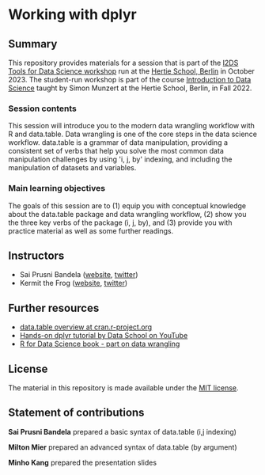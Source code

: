 # Working with dplyr


## Summary

This repository provides materials for a session that is part of the [I2DS Tools for Data Science workshop](https://github.com/intro-to-data-science-23-workshop) run at the [Hertie School, Berlin](https://www.hertie-school.org/en/) in October 2023. The student-run workshop is part of the course [Introduction to Data Science](https://github.com/intro-to-data-science-22) taught by Simon Munzert at the Hertie School, Berlin, in Fall 2022.

### Session contents

This session will introduce you to the modern data wrangling workflow with R and data.table. Data wrangling is one of the core steps in the data science workflow. data.table is a grammar of data manipulation, providing a consistent set of verbs that help you solve the most common data manipulation challenges by using 'i, j, by' indexing, and including the manipulation of datasets and variables. 

### Main learning objectives

The goals of this session are to (1) equip you with conceptual knowledge about the data.table package and data wrangling workflow, (2) show you the three key verbs of the package (i, j, by), and (3) provide you with practice material as well as some further readings.


## Instructors

- Sai Prusni Bandela ([website](http://simonmunzert.github.io/), [twitter](https://twitter.com/simonsaysnothin))
- Kermit the Frog ([website](https://en.wikipedia.org/wiki/Kermit_the_Frog), [twitter](https://twitter.com/KermitTheFrog))


## Further resources

- [data.table overview at cran.r-project.org](https://cran.r-project.org/web/packages/data.table/vignettes/datatable-intro.html)
- [Hands-on dplyr tutorial by Data School on YouTube](https://www.youtube.com/watch?v=jWjqLW-u3hc)
- [R for Data Science book - part on data wrangling](https://r4ds.had.co.nz/wrangle-intro.html)


## License

The material in this repository is made available under the [MIT license](http://opensource.org/licenses/mit-license.php). 

## Statement of contributions

**Sai Prusni Bandela** prepared a basic syntax of data.table (i,j indexing)

**Milton Mier** prepared an advanced syntax of data.table (by argument) 

**Minho Kang** prepared the presentation slides 

